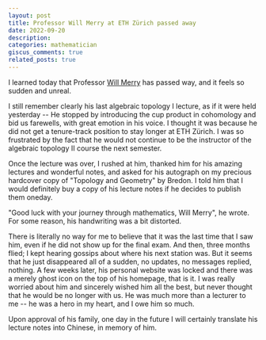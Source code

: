 ```yaml
---
layout: post
title: Professor Will Merry at ETH Zürich passed away
date: 2022-09-20
description: 
categories: mathematician
giscus_comments: true
related_posts: true
---
```


I learned today that Professor [Will Merry](https://www2.math.ethz.ch/will-merry/index.html) has passed way, and it feels so sudden and unreal. 

I still remember clearly his last algebraic topology Ⅰ lecture, as if it were held yesterday -- He stopped by introducing the cup product in cohomology and bid us farewells, with great emotion in his voice. I thought it was because he did not get a tenure-track position to stay longer at ETH Zürich. I was so frustrated by the fact that he would not continue to be the instructor of the algebraic topology Ⅱ course the next semester. 

Once the lecture was over, I rushed at him, thanked him for his amazing lectures and wonderful notes, and asked for his autograph on my precious hardcover copy of "Topology and Geometry" by Bredon. I told him that I would definitely buy a copy of his lecture notes if he decides to publish them oneday.

"Good luck with your journey through mathematics, Will Merry", he wrote. For some reason, his handwriting was a bit distorted.

There is literally no way for me to believe that it was the last time that I saw him, even if he did not show up for the final exam. And then, three months flied; I kept hearing gossips about where his next station was. But it seems that he just disappeared all of a sudden, no updates, no messages replied, nothing. A few weeks later, his personal website  was locked and there was a merely ghost icon on the top of his homepage, that is it. I was really worried about him and sincerely wished him all the best, but never thought that he would be no longer with us. He was much more than a lecturer to me -- he was a hero in my heart, and I owe him so much. 

Upon approval of his family, one day in the future I will certainly translate his lecture notes into Chinese, in memory of him. 
